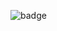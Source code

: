 ![badge](https://img.shields.io/endpoint?url=https://gist.githubusercontent.com/vdmgolub/c6b902a66bab20b9172e29df2f17722e/raw/test.json)


